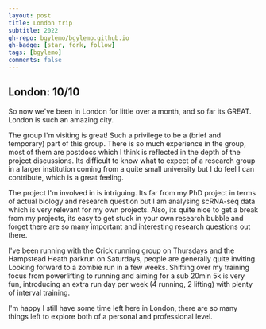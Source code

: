 ```yaml
---
layout: post
title: London trip
subtitle: 2022
gh-repo: bgylemo/bgylemo.github.io
gh-badge: [star, fork, follow]
tags: [bgylemo]
comments: false
---
```


## London: 10/10
So now we've been in London for little over a month, and so far its GREAT. London is such an amazing city.

The group I'm visiting is great! Such a privilege to be a (brief and temporary) part of this group. There is so much experience in the group, most of them are postdocs which I think is reflected in the depth of the project discussions. Its difficult to know what to expect of a research group in a larger institution coming from a quite small university but I do feel I can contribute, which is a great feeling.

The project I'm involved in is intriguing. Its far from my PhD project in terms of actual biology and research question but I am analysing scRNA-seq data which is very relevant for my own projects. Also, its quite nice to get a break from my projects, its easy to get stuck in your own research bubble and forget there are so many important and interesting research questions out there.

I've been running with the Crick running group on Thursdays and the Hampstead Heath parkrun on Saturdays, people are generally quite inviting. Looking forward to a zombie run in a few weeks. Shifting over my training focus from powerlifting to running and aiming for a sub 20min 5k is very fun, introducing an extra run day per week (4 running, 2 lifting) with plenty of interval training.

I'm happy I still have some time left here in London, there are so many things left to explore both of a personal and professional level.
